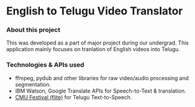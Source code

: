 # English to Telugu Video Translator
### About this project
This was developed as a part of major project during our undergrad. This application mainly focuses on tranlation of English videos into Telugu. 

### Technologies & APIs used
- ffmpeg, pydub and other libraries for raw video/audio processing and segmentation.
- IBM Watson, Google Translate APIs for Speech-to-Text & translation.
- [CMU Festival (flite)](https://github.com/festvox/flite) for Telugu Text-to-Speech.

